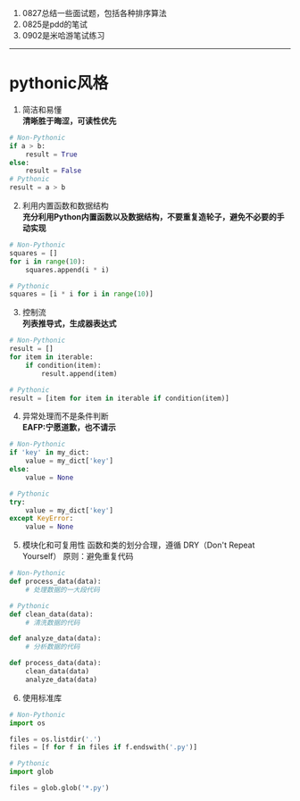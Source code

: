 1. 0827总结一些面试题，包括各种排序算法
2. 0825是pdd的笔试
3. 0902是米哈游笔试练习


---
# pythonic风格
 1. 简洁和易懂<br>
**清晰胜于晦涩，可读性优先** <br>
``` python 
# Non-Pythonic
if a > b:
    result = True
else:
    result = False
# Pythonic
result = a > b
```
2. 利用内置函数和数据结构<br>
**充分利用Python内置函数以及数据结构，不要重复造轮子，避免不必要的手动实现**<br>
``` python
# Non-Pythonic
squares = []
for i in range(10):
    squares.append(i * i)

# Pythonic
squares = [i * i for i in range(10)]
```
3. 控制流<br>
**列表推导式，生成器表达式** <br>
``` python
# Non-Pythonic
result = []
for item in iterable:
    if condition(item):
        result.append(item)

# Pythonic
result = [item for item in iterable if condition(item)]
```
4. 异常处理而不是条件判断<br>
**EAFP:宁愿道歉，也不请示**<br>
```python
# Non-Pythonic
if 'key' in my_dict:
    value = my_dict['key']
else:
    value = None

# Pythonic
try:
    value = my_dict['key']
except KeyError:
    value = None
```
5. 模块化和可复用性
函数和类的划分合理，遵循 DRY（Don't Repeat Yourself） 原则：避免重复代码
```python
# Non-Pythonic
def process_data(data):
    # 处理数据的一大段代码

# Pythonic
def clean_data(data):
    # 清洗数据的代码

def analyze_data(data):
    # 分析数据的代码

def process_data(data):
    clean_data(data)
    analyze_data(data)

```
6. 使用标准库
```python
# Non-Pythonic
import os

files = os.listdir('.')
files = [f for f in files if f.endswith('.py')]

# Pythonic
import glob

files = glob.glob('*.py')

```